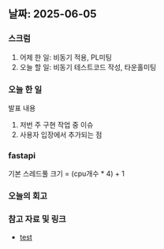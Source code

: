 ## 날짜: 2025-06-05

### 스크럼
1. 어제 한 일: 비동기 적용, PL미팅
2. 오늘 할 일: 비동기 테스트코드 작성, 타운홀미팅

### 오늘 한 일
발표 내용
1. 저번 주 구현 작업 중 이슈
2. 사용자 입장에서 추가되는 점

### fastapi
기본 스레드풀 크기 = (cpu개수 * 4) + 1


### 오늘의 회고
> 

### 참고 자료 및 링크
- [test](https://github.com/100-hours-a-week/14-YG-WIKI/wiki/AI-Wiki)